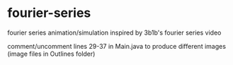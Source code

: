 # fourier-series
fourier series animation/simulation inspired by 3b1b's fourier series video

comment/uncomment lines 29-37 in Main.java to produce different images (image files in Outlines folder)
